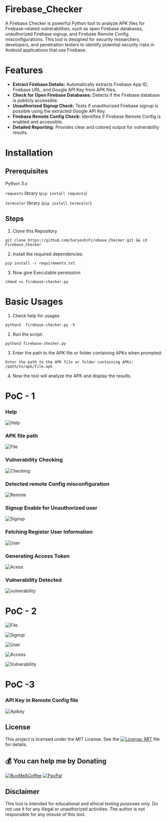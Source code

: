 # Firebase_Checker

A Firebase Checker is powerful Python tool to analyze APK files for Firebase-related vulnerabilities, such as open Firebase databases, unauthorized Firebase signup, and Firebase Remote Config misconfigurations. This tool is designed for security researchers, developers, and penetration testers to identify potential security risks in Android applications that use Firebase.

# Features

- **Extract Firebase Details:** Automatically extracts Firebase App ID, Firebase URL, and Google API Key from APK files.
- **Check for Open Firebase Databases:** Detects if the Firebase database is publicly accessible.
- **Unauthorized Signup Check:** Tests if unauthorized Firebase signup is possible using the extracted Google API Key.
- **Firebase Remote Config Check:** Identifies if Firebase Remote Config is enabled and accessible.
- **Detailed Reporting:** Provides clear and colored output for vulnerability results.

# Installation

## Prerequisites

Python 3.x

`requests` library (`pip install requests`)

`termcolor` library (`pip install termcolor`)

## Steps

1. Clone this Repository

```
git clone https://github.com/Suryesh/Firebase_Checker.git && cd Firebase_Checker
```

2. Install the required dependencies:

```
pip install -r requirements.txt
```

3. Now give Executable permission

```
chmod +x firebase-checker.py
```

# Basic Usages

1. Check help for usages

```
python3  firebase-checker.py -h
```
2. Run the script:

```
python3 firebase-checker.py
```

3. Enter the path to the APK file or folder containing APKs when prompted:

```
Enter the path to the APK file or folder containing APKs: /path/to/apk/file.apk
```

4. Now the tool will analyze the APK and display the results.

# PoC - 1

### Help

![Help](img/help.png)

### APK file path

![File](img/file.png)

### Vulnerability Checking

![Checking](img/checking.png)

### Detected remote Config misconfiguration

![Remote](img/remote-miscon.png)

### Signup Enable for Unauthorized user

![Signup](img/signup-miscon.png)

### Fetching Register User Information

![User](img/user-info.png)

### Generating Access Token

![Acess](img/access-token-generate.png)

### Vulnerability Detected

![vulnerability](img/vulnerability-check-result.png)


# PoC - 2

![File](img/file-2.png)

![Signup](img/signup-miscon-2.png)

![User](img/user-info-2.png)

![Access](img/access-token-generate-2.png)

![Vulnerability](img/vulnerability-check-result-2.png)


# PoC -3

### API Key in Remote Config file

![Apikey](img/apikey.png)


## License
This project is licensed under the MIT License. See the [![License: MIT](https://img.shields.io/badge/License-MIT-yellow.svg)](LICENSE) file for details.

 ## 💰 You can help me by Donating
 
  [![BuyMeACoffee](https://img.shields.io/badge/Buy%20Me%20a%20Coffee-ffdd00?style=for-the-badge&logo=buy-me-a-coffee&logoColor=black)](https://buymeacoffee.com/suryesh_92) [![PayPal](https://img.shields.io/badge/PayPal-00457C?style=for-the-badge&logo=paypal&logoColor=white)](https://www.paypal.com/paypalme/Suryesh92) 


## Disclaimer
This tool is intended for educational and ethical testing purposes only. Do not use it for any illegal or unauthorized activities. The author is not responsible for any misuse of this tool.
